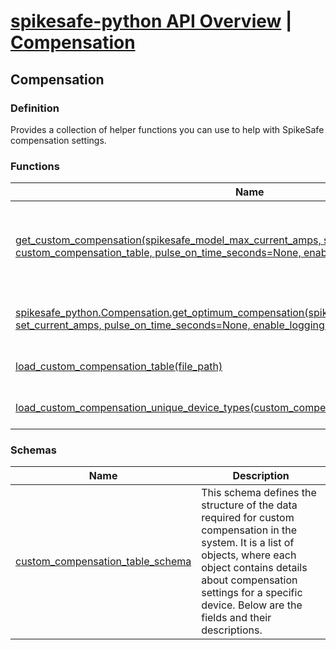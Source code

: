 # [spikesafe-python API Overview](/spikesafe_python_lib_docs/README.md) | [Compensation](/spikesafe_python_lib_docs/Compensation/README.md)

## Compensation

### Definition
Provides a collection of helper functions you can use to help with SpikeSafe compensation settings.

### Functions
| Name | Description |
| - | - |
| [get_custom_compensation(spikesafe_model_max_current_amps, set_current_amps, device_type, custom_compensation_table, pulse_on_time_seconds=None, enable_logging=False)](/spikesafe_python_lib_docs/Compensation/get_custom_compensation/README.md) | Returns the custom compensation values for a given set_current_amps and device_type based on a custom_compensation_table, and optionally a given pulse on time. |
| [spikesafe_python.Compensation.get_optimum_compensation(spikesafe_model_max_current_amps, set_current_amps, pulse_on_time_seconds=None, enable_logging=False)](/spikesafe_python_lib_docs/Compensation/spikesafe_python.Compensation.get_optimum_compensation/README.md) | Returns the optimum compensation for a given set current, and optionally a given pulse on time. |
| [load_custom_compensation_table(file_path)](/spikesafe_python_lib_docs/Compensation/load_custom_compensation_table/README.md) | Returns a custom compensation table from a JSON file. |
| [load_custom_compensation_unique_device_types(custom_compensation_table)](/spikesafe_python_lib_docs/Compensation/load_custom_compensation_unique_device_types/README.md) | Returns the unique device types from a custom compensation table. |

### Schemas
| Name | Description |
| - | - |
| [custom_compensation_table_schema](/spikesafe_python_lib_docs/Compensation/custom_compensation_table_schema/README.md) | This schema defines the structure of the data required for custom compensation in the system. It is a list of objects, where each object contains details about compensation settings for a specific device. Below are the fields and their descriptions. |